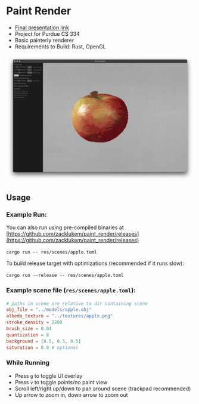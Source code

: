 # Paint Render

 * [Final presentation link](https://github.com/zacklukem/paint_render/blob/ae126e02444ada68a1183f9bdec788653f281e0c/docs/final_presentation.pdf)
 * Project for Purdue CS 334
 * Basic painterly renderer
 * Requirements to Build: Rust, OpenGL

![demo image](https://github.com/zacklukem/paint_render/blob/ae126e02444ada68a1183f9bdec788653f281e0c/docs/demo.png?raw=true)
## Usage

### Example Run:

You can also run using pre-compiled binaries at [https://github.com/zacklukem/paint_render/releases](https://github.com/zacklukem/paint_render/releases)

`cargo run -- res/scenes/apple.toml`

To build release target with optimizations (recommended if it runs slow):

`cargo run --release -- res/scenes/apple.toml`

### Example scene file (`res/scenes/apple.toml`):
```toml
# paths in scene are relative to dir containing scene
obj_file = "../models/apple.obj"
albedo_texture = "../textures/apple.png"
stroke_density = 2200
brush_size = 0.04
quantization = 8
background = [0.5, 0.5, 0.5]
saturation = 0.8 # optional
```

### While Running

 * Press `g` to toggle UI overlay
 * Press `v` to toggle points/no paint view
 * Scroll left/right up/down to pan around scene (trackpad recommended)
 * Up arrow to zoom in, down arrow to zoom out
